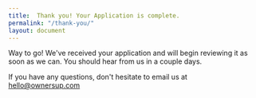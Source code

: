 ```yaml
---
title:  Thank you! Your Application is complete.
permalink: "/thank-you/"
layout: document
---
```

Way to go! We've received your application and will begin reviewing it as soon as we can. You should hear from us in a couple days. 

If you have any questions, don't hesitate to email us at <a href='mailto:hello@ownersup.com'>hello@ownersup.com</a>